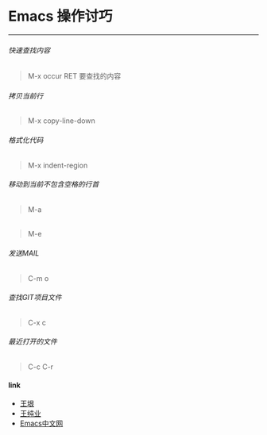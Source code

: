 # Emacs 操作讨巧
----

###### 快速查找内容
> M-x occur RET 要查找的内容

###### 拷贝当前行
> M-x copy-line-down

###### 格式化代码
> M-x indent-region

###### 移动到当前不包含空格的行首

> M-a 

###### 

> M-e 

######  发送MAIL 

> C-m o 

###### 查找GIT项目文件
> C-x c 

###### 最近打开的文件
> C-c C-r 

#### link
* [王垠](http://docs.huihoo.com/homepage/shredderyin/links.html)
* [王纯业](http://ann77.emacser.com/)
* [Emacs中文网](http://emacser.com/)